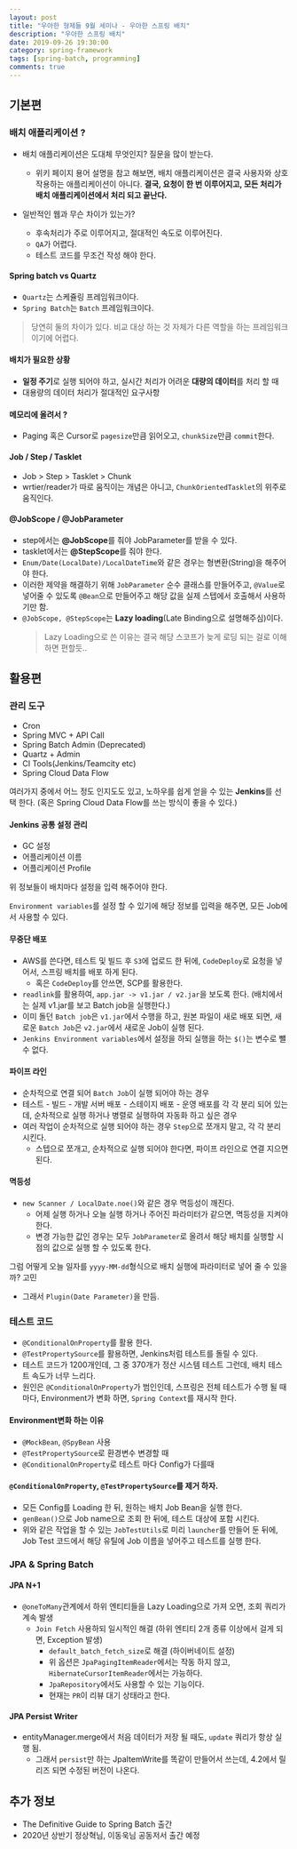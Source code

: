 ```yaml
---
layout: post
title: "우아한 형제들 9월 세미나 - 우아한 스프링 배치"
description: "우아한 스프링 배치"
date: 2019-09-26 19:30:00
category: spring-framework
tags: [spring-batch, programming]
comments: true
---
```


## 기본편 

### 배치 애플리케이션 ?

* 배치 애플리케이션은 도대체 무엇인지? 질문을 많이 받는다. 
  * 위키 페이지 용어 설명을 참고 해보면, 배치 애플리케이션은 결국 사용자와 상호 작용하는 애플리케이션이 아니다. **결국, 요청이 한 번 이루어지고, 모든 처리가 배치 애플리케이션에서 처리 되고 끝난다.**
  
* 일반적인 웹과 무슨 차이가 있는가? 
  * 후속처리가 주로 이루어지고, 절대적인 속도로 이루어진다. 
  * `QA`가 어렵다. 
  * 테스트 코드를 무조건 작성 해야 한다. 
  
  
#### Spring batch vs Quartz

* `Quartz`는 스케쥴링 프레임워크이다. 
* `Spring Batch`는 `Batch` 프레임워크이다. 

> 당연히 둘의 차이가 있다. 비교 대상 하는 것 자체가 다른 역할을 하는 프레임워크이기에 어렵다. 

#### 배치가 필요한 상황

* **일정 주기**로 실행 되어야 하고, 실시간 처리가 어려운 **대량의 데이터**를 처리 할 때
* 대용량의 데이터 처리가 절대적인 요구사항

#### 메모리에 올려서 ? 

* Paging 혹은 Cursor로 `pagesize`만큼 읽어오고, `chunkSize`만큼 `commit`한다.

#### Job / Step / Tasklet

* Job > Step > Tasklet > Chunk 
* wrtier/reader가 따로 움직이는 개념은 아니고, `ChunkOrientedTasklet`의 위주로 움직인다. 

#### @JobScope / @JobParameter 

* step에서는 **@JobScope**를 줘야 JobParameter를 받을 수 있다. 
* tasklet에서는 **@StepScope**를 줘야 한다. 
 * `Enum/Date(LocalDate)/LocalDateTime`와 같은 경우는 형변환(String)을 해주어야 한다. 
 * 이러한 제약을 해결하기 위해 `JobParameter` 순수 클래스를 만들어주고, `@Value`로 넣어줄 수 있도록 `@Bean`으로 만들어주고 해당 값을 실제 스텝에서 호출해서 사용하기만 함. 
* `@JobScope, @StepScope`는 **Lazy loading**(Late Binding으로 설명해주심)이다.
  > Lazy Loading으로 쓴 이유는 결국 해당 스코프가 늦게 로딩 되는 걸로 이해하면 편할듯..


## 활용편

### 관리 도구

* Cron
* Spring MVC + API Call
* Spring Batch Admin (Deprecated)
* Quartz + Admin
* CI Tools(Jenkins/Teamcity etc)
* Spring Cloud Data Flow

여러가지 중에서 어느 정도 인지도도 있고, 노하우를 쉽게 얻을 수 있는 **Jenkins**를 선택 한다. 
(혹은 Spring Cloud Data Flow를 쓰는 방식이 좋을 수 있다.)

#### Jenkins 공통 설정 관리 

* GC 설정
* 어플리케이션 이름 
* 어플리케이션 Profile 

위 정보들이 배치마다 설정을 입력 해주어야 한다. 

`Environment variables`를 설정 할 수 있기에 해당 정보를 입력을 해주면, 모든 Job에서 사용할 수 있다. 

#### 무중단 배포 

* AWS를 쓴다면, 테스트 및 빌드 후 `S3`에 업로드 한 뒤에, `CodeDeploy`로 요청을 넣어서, 스프링 배치를 배포 하게 된다. 
  * 혹은 `CodeDeploy`를 안쓰면, SCP를 활용한다. 
* `readlink`를 활용하여, `app.jar -> v1.jar / v2.jar`을 보도록 한다. (배치에서는 실제 v1.jar를 보고 Batch job을 실행한다.)
 * 이미 돌던 `Batch job`은 `v1.jar`에서 수행을 하고, 원본 파일이 새로 배포 되면, 새로운 `Batch Job`은 `v2.jar`에서 새로운 Job이 실행 된다. 
 * `Jenkins Environment variables`에서 설정을 하되 실행을 하는 `$()`는 변수로 뺄 수 없다. 
 
#### 파이프 라인 

* 순차적으로 연결 되어 `Batch Job`이 실행 되어야 하는 경우 
* 테스트 - 빌드 - 개발 서버 배포 - 스테이지 배포 - 운영 배포를 각 각 분리 되어 있는데, 순차적으로 실행 하거나 병렬로 실행하여 자동화 하고 싶은 경우
* 여러 작업이 순차적으로 실행 되어야 하는 경우 `Step`으로 쪼개지 말고, 각 각 분리 시킨다. 
  * 스텝으로 쪼개고, 순차적으로 실행 되어야 한다면, 파이프 라인으로 연결 지으면 된다. 

#### 멱등성 

* `new Scanner / LocalDate.noe()`와 같은 경우 멱등성이 깨진다. 
  * 어제 실행 하거나 오늘 실행 하거나 주어진 파라미터가 같으면, 멱등성을 지켜야 한다.
  * 변경 가능한 값인 경우는 모두 `JobParameter`로 올려서 해당 배치를 실행할 시점의 값으로 실행 할 수 있도록 한다. 
  
그럼 어떻게 오늘 일자를 `yyyy-MM-dd`형식으로 배치 실행에 파라미터로 넣어 줄 수 있을까? 고민 
 * 그래서 `Plugin(Date Parameter)`을 만듬. 

### 테스트 코드 

* `@ConditionalOnProperty`를 활용 한다.
* `@TestPropertySource`를 활용하면, Jenkins처럼 테스트를 돌릴 수 있다. 
* 테스트 코드가 1200개인데, 그 중 370개가 정산 시스템 테스트 그런데, 배치 테스트 속도가 너무 느리다. 
 * 원인은 `@ConditionalOnProperty`가 범인인데, 스프링은 전체 테스트가 수행 될 때마다, Environment가 변화 하면, `Spring Context`를 재시작 한다. 
 
#### Environment변화 하는 이유

* `@MockBean`, `@SpyBean` 사용
* `@TestPropertySource`로 환경변수 변경할 때
* `@ConditionalOnProperty`로 테스트 마다 Config가 다를때


#### `@ConditionalOnProperty`, `@TestPropertySource`를 제거 하자. 

* 모든 Config를 Loading 한 뒤, 원하는 배치 Job Bean을 실행 한다. 
 * `genBean()`으로 Job name으로 조회 한 뒤에, 테스트 대상에 포함 시킨다. 
 * 위와 같은 작업을 할 수 있는 `JobTestUtils`로 미리 `launcher`를 만들어 둔 뒤에, Job Test 코드에서 해당 유틸에 Job 이름을 넣어주고 테스트를 실행 한다. 
 
### JPA & Spring Batch 

#### JPA N+1

* `@oneToMany`관계에서 하위 엔티티들을 Lazy Loading으로 가져 오면, 조회 쿼리가 계속 발생 
  * `Join Fetch` 사용하되 일시적인 해결 (하위 엔티티 2개 종류 이상에서 걸게 되면, Exception 발생)
    * `default_batch_fetch_size`로 해결 (하이버네이트 설정)
    * 위 옵션은 `JpaPagingItemReader`에서는 작동 하지 않고, `HibernateCursorItemReader`에서는 가능하다. 
    * `JpaRepository`에서도 사용할 수 있는 기능이다.
    * 현재는 `PR`이 리뷰 대기 상태라고 한다. 
 
#### JPA Persist Writer 

* entityManager.merge에서 처음 데이터가 저장 될 때도, `update` 쿼리가 항상 실행 됨.
  * 그래서 `persist`만 하는 JpaItemWrite를 똑같이 만들어서 쓰는데, 4.2에서 릴리즈 되면 수정된 버전이 나온다. 

## 추가 정보 

* The Definitive Guide to Spring Batch 출간 
* 2020년 상반기 정상혁님, 이동욱님 공동저서 출간 예정 

